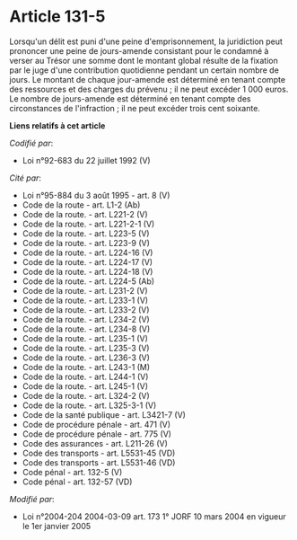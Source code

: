 # Article 131-5

Lorsqu'un délit est puni d'une peine d'emprisonnement, la juridiction peut prononcer une peine de jours-amende consistant
pour le condamné à verser au Trésor une somme dont le montant global résulte de la fixation par le juge d'une contribution
quotidienne pendant un certain nombre de jours. Le montant de chaque jour-amende est déterminé en tenant compte des
ressources et des charges du prévenu ; il ne peut excéder 1 000 euros. Le nombre de jours-amende est déterminé en tenant
compte des circonstances de l'infraction ; il ne peut excéder trois cent soixante.

**Liens relatifs à cet article**

_Codifié par_:

  - Loi n°92-683 du 22 juillet 1992 (V)

_Cité par_:

  - Loi n°95-884 du 3 août 1995 - art. 8 (V)
  - Code de la route - art. L1-2 (Ab)
  - Code de la route. - art. L221-2 (V)
  - Code de la route. - art. L221-2-1 (V)
  - Code de la route. - art. L223-5 (V)
  - Code de la route. - art. L223-9 (V)
  - Code de la route. - art. L224-16 (V)
  - Code de la route. - art. L224-17 (V)
  - Code de la route. - art. L224-18 (V)
  - Code de la route. - art. L224-5 (Ab)
  - Code de la route. - art. L231-2 (V)
  - Code de la route. - art. L233-1 (V)
  - Code de la route. - art. L233-2 (V)
  - Code de la route. - art. L234-2 (V)
  - Code de la route. - art. L234-8 (V)
  - Code de la route. - art. L235-1 (V)
  - Code de la route. - art. L235-3 (V)
  - Code de la route. - art. L236-3 (V)
  - Code de la route. - art. L243-1 (M)
  - Code de la route. - art. L244-1 (V)
  - Code de la route. - art. L245-1 (V)
  - Code de la route. - art. L324-2 (V)
  - Code de la route. - art. L325-3-1 (V)
  - Code de la santé publique - art. L3421-7 (V)
  - Code de procédure pénale - art. 471 (V)
  - Code de procédure pénale - art. 775 (V)
  - Code des assurances - art. L211-26 (V)
  - Code des transports - art. L5531-45 (VD)
  - Code des transports - art. L5531-46 (VD)
  - Code pénal - art. 132-5 (V)
  - Code pénal - art. 132-57 (VD)

_Modifié par_:

  - Loi n°2004-204 2004-03-09 art. 173 1° JORF 10 mars 2004 en vigueur le 1er janvier 2005
